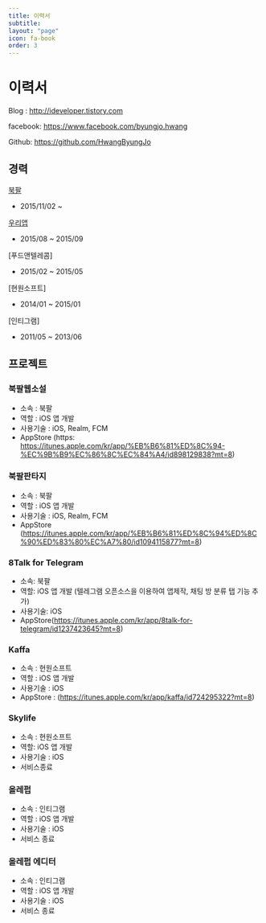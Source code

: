 ```yaml
---
title: 이력서
subtitle: 
layout: "page"
icon: fa-book
order: 3
---
```


# 이력서

Blog : http://ideveloper.tistory.com

facebook: https://www.facebook.com/byungjo.hwang

Github: https://github.com/HwangByungJo



## 경력

[북팔](https://novel.bookpal.co.kr/)

- 2015/11/02 ~



[우리앱](http://wooriap.com)

- 2015/08 ~ 2015/09 



[푸드앤텔레콤] 

- 2015/02 ~ 2015/05

   

[현원소프트]

- 2014/01 ~ 2015/01



[인티그램]

- 2011/05 ~ 2013/06



## 프로젝트

### 북팔웹소설

- 소속 : 북팔
- 역할 : iOS 앱 개발
- 사용기술 : iOS, Realm, FCM 
- AppStore (https: https://itunes.apple.com/kr/app/%EB%B6%81%ED%8C%94-%EC%9B%B9%EC%86%8C%EC%84%A4/id898129838?mt=8)

### 북팔판타지

- 소속 : 북팔
- 역할 : iOS 앱 개발
- 사용기술 : iOS, Realm, FCM 
- AppStore (https://itunes.apple.com/kr/app/%EB%B6%81%ED%8C%94%ED%8C%90%ED%83%80%EC%A7%80/id1094115877?mt=8)



### 8Talk for Telegram

- 소속: 북팔
- 역할: iOS 앱 개발 (텔레그램 오픈소스을 이용하여 앱제작, 채팅 방 분류 탭 기능 추가)
- 사용기술: iOS
- AppStore(https://itunes.apple.com/kr/app/8talk-for-telegram/id1237423645?mt=8)



### Kaffa

- 소속 : 현원소프트
- 역할 : iOS 앱 개발
- 사용기술 : iOS
- AppStore : (https://itunes.apple.com/kr/app/kaffa/id724295322?mt=8)



### Skylife

* 소속 : 현원소프트
* 역할: iOS 앱 개발 
* 사용기술 : iOS
* 서비스종료



### 올레펍

- 소속 : 인티그램
- 역할 : iOS 앱 개발
- 사용기술 : iOS
- 서비스 종료



### 올레펍 에디터

- 소속 : 인티그램
- 역할 : iOS 앱 개발
- 사용기술 : iOS
- 서비스 종료



### 

